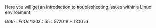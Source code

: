 Here you will get an introduction to troubleshooting issues within a Linux environment.

$Date: Fri Oct 12 08:55:57 2018 +1300$
$Id$
